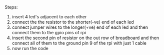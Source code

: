 Steps:
1. insert 4 led's adjacent to each other 
2. connect the the resistor to the shorter(-ve) end of each led
3. connect jumper wires to the longer(+ve) end of each led and then connect them to the gpio pins of rpi
4. insert the second pin of resistor on the out row of breadboard and then connect all of them to the ground pin 9 of the rpi with just 1 cable
5. now run the code